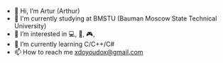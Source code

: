 - 👋 Hi, I’m Artur (Arthur)
- 🏫 I'm currently studying at BMSTU (Bauman Moscow State Technical University)
- 👀 I’m interested in :computer:, :guitar:, :video_game:, 
- 🌱 I’m currently learning C/C++/C#
- 📫 How to reach me xdoyoudox@gmail.com



<!---
DarthVM/DarthVM is a ✨ special ✨ repository because its `README.md` (this file) appears on your GitHub profile.
You can click the Preview link to take a look at your changes.
--->
